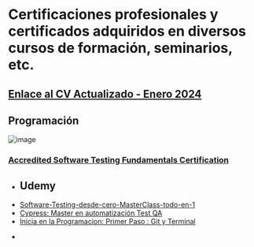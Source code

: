 # Certificaciones profesionales y certificados adquiridos en diversos cursos de formación, seminarios, etc.

## [Enlace al CV Actualizado - Enero 2024](CV-Matias-Sinare.pdf)

## Programación

![image](https://github.com/matiassinare/Certificaciones/assets/85135296/72da113c-3b74-4c45-99cc-a25f649b917e)
### [Accredited Software Testing Fundamentals Certification](http://badgr.com/public/assertions/TUVhAmV7QBe3XJySOKEoqA)

- ## Udemy
* [Software-Testing-desde-cero-MasterClass-todo-en-1](Programacion/Certificacion_Udemy-Software_Testing.pdf)
* [Cypress: Master en automatización Test QA](Programacion/Certificacion_Udemy-Automatizacion_Cypress.pdf)
* [Inicia en la Programacion: Primer Paso : Git y Terminal](Programacion/CertificacionUdemy-Git_GitHub.pdf)
-
